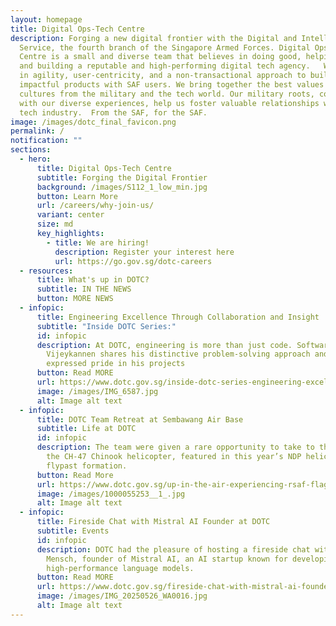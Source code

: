 ```yaml
---
layout: homepage
title: Digital Ops-Tech Centre
description: Forging a new digital frontier with the Digital and Intelligence
  Service, the fourth branch of the Singapore Armed Forces. Digital Ops-Tech
  Centre is a small and diverse team that believes in doing good, helping users,
  and building a reputable and high-performing digital tech agency.   We believe
  in agility, user-centricity, and a non-transactional approach to building
  impactful products with SAF users. We bring together the best values and
  cultures from the military and the tech world. Our military roots, combined
  with our diverse experiences, help us foster valuable relationships with the
  tech industry.  From the SAF, for the SAF.
image: /images/dotc_final_favicon.png
permalink: /
notification: ""
sections:
  - hero:
      title: Digital Ops-Tech Centre
      subtitle: Forging the Digital Frontier
      background: /images/S112_1_low_min.jpg
      button: Learn More
      url: /careers/why-join-us/
      variant: center
      size: md
      key_highlights:
        - title: We are hiring!
          description: Register your interest here
          url: https://go.gov.sg/dotc-careers
  - resources:
      title: What's up in DOTC?
      subtitle: IN THE NEWS
      button: MORE NEWS
  - infopic:
      title: Engineering Excellence Through Collaboration and Insight
      subtitle: "Inside DOTC Series:"
      id: infopic
      description: At DOTC, engineering is more than just code. Software Engineer,
        Vijeykannen shares his distinctive problem-solving approach and
        expressed pride in his projects
      button: Read MORE
      url: https://www.dotc.gov.sg/inside-dotc-series-engineering-excellence-through-collaboration-and-insight/
      image: /images/IMG_6587.jpg
      alt: Image alt text
  - infopic:
      title: DOTC Team Retreat at Sembawang Air Base
      subtitle: Life at DOTC
      id: infopic
      description: The team were given a rare opportunity to take to the skies aboard
        the CH-47 Chinook helicopter, featured in this year’s NDP helicopter
        flypast formation.
      button: Read More
      url: https://www.dotc.gov.sg/up-in-the-air-experiencing-rsaf-flag-flypast-operations-firsthand/
      image: /images/1000055253__1_.jpg
      alt: Image alt text
  - infopic:
      title: Fireside Chat with Mistral AI Founder at DOTC
      subtitle: Events
      id: infopic
      description: DOTC had the pleasure of hosting a fireside chat with Arthur
        Mensch, founder of Mistral AI, an AI startup known for developing
        high-performance language models.
      button: Read MORE
      url: https://www.dotc.gov.sg/fireside-chat-with-mistral-ai-founder-at-dotc/
      image: /images/IMG_20250526_WA0016.jpg
      alt: Image alt text
---
```

